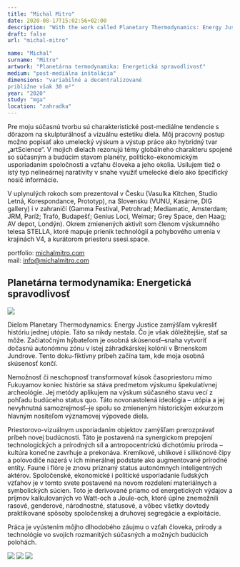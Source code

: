 ```yaml
---
title: "Michal Mitro"
date: 2020-08-17T15:02:56+02:00
description: "With the work called Planetary Thermodynamics: Energy Justice I aim to depict the history of a utopia. One which has never happened. But what is more important, one which may happen."
draft: false
url: "michal-mitro"

name: "Michal"
surname: "Mitro"
artwork: "Planetárna termodynamika: Energetická spravodlivosť"
medium: "post-mediálna inštalácia"
dimensions: "variabilné a decentralizované
približne však 30 m²"
year: "2020"
study: "mga"
location: "zahradka"
---
```


Pre moju súčasnú tvorbu sú charakteristické post-mediálne tendencie s dôrazom na skulpturálnosť a vizuálnu estetiku diela. Môj pracovný postup možno popísať ako umelecký výskum a výstup práce ako hybridný tvar „artScience“. V mojich dielach rezonujú témy globálneho charakteru spojené so súčasným a budúcim stavom planéty, politicko-ekonomickým usporiadaním spoločnosti a vzťahu človeka a jeho okolia. Usilujem tiež o istý typ nelineárnej narativity v snahe využiť umelecké dielo ako špecifický nosič informácie.

V uplynulých rokoch som prezentoval v Česku (Vasulka Kitchen, Studio Letná, Korespondance, Prototyp), na Slovensku (VUNU, Kasárne, DIG gallery) i v zahraničí (Gamma Festival, Petrohrad; Mediamatic, Amsterdam; JRM, Paríž; Trafó, Budapešť; Genius Loci, Weimar; Grey Space, den Haag; AV depot, Londýn). Okrem zmienených aktivít som členom výskumného telesa STELLA, ktoré mapuje prienik technológií a pohybového umenia v krajinách V4, a kurátorom priestoru ssesi.space.

portfolio: [michalmitro.com](https://www.michalmitro.com)  
mail: info@michalmitro.com

## Planetárna termodynamika: Energetická spravodlivosť

![](/students/mitro/1.jpg)

Dielom Planetary Thermodynamics: Energy Justice zamýšľam vykresliť históriu jednej utópie. Táto sa nikdy nestala. Čo je však dôležitejšie, stať sa môže. Začiatočným hýbateľom je osobná skúsenosť  ̶  snaha vytvoriť dočasnú autonómnu zónu v istej záhradkárskej kolónii v Brnenskom Jundrove. Tento doku-fiktívny príbeh začína tam, kde moja osobná skúsenosť končí.

Nemožnosť či neschopnosť transformovať kúsok časopriestoru mimo Fukuyamov koniec histórie sa stáva predmetom výskumu špekulatívnej archeológie. Jej metódy aplikujem na výskum súčasného stavu vecí z pohľadu budúceho status quo. Táto novonastolená ideológia – utópia a jej nevyhnutná samozrejmosť  ̶  je spolu so zmieneným historickým exkurzom hlavným nositeľom významovej výpovede diela.

Priestorovo-vizuálnym usporiadaním objektov zamýšľam prerozprávať príbeh novej budúcnosti. Táto je postavená na synergickom prepojení technologických a prírodných síl a antropocentrickú dichotómiu príroda – kultúra konečne zavrhuje a prekonáva. Kremíkové, uhlíkové i silikónové čipy a polovodiče nazerá v ich minerálnej podstate ako augmentované prírodné entity. Faune i flóre je znovu priznaný status autonómnych inteligentných aktérov. Spoločenské, ekonomické i politické usporiadanie ľudských vzťahov je v tomto svete postavené na novom rozdelení materiálnych a symbolických súcien. Toto je derivované priamo od energetických výdajov a príjmov kalkulovaných vo Watt-och a Joule-och, ktoré úplne znemožnili rasové, genderové, národnostné, statusové, a vôbec všetky dovtedy praktikované spôsoby spoločenskej a druhovej segregácie a exploitácie.

Práca je vyústením môjho dlhodobého záujmu o vzťah človeka, prírody a technológie vo svojích rozmanitých súčasných a možných budúcich polohách.

![](/students/mitro/2.jpg)
![](/students/mitro/3.jpg)
![](/students/mitro/4.jpg)
